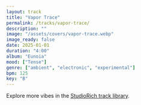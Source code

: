 ```yaml
---
layout: track
title: "Vapor Trace"
permalink: /tracks/vapor-trace/
description: ""
image: "/assets/covers/vapor-trace.webp"
image_ready: false
date: 2025-01-01
duration: "4:00"
album: "Eunoia"
mood: ["Tense"]
genre: ["ambient", "electronic", "experimental"]
bpm: 125
key: "B"
---
```


Explore more vibes in the [StudioRich track library](/tracks/).
